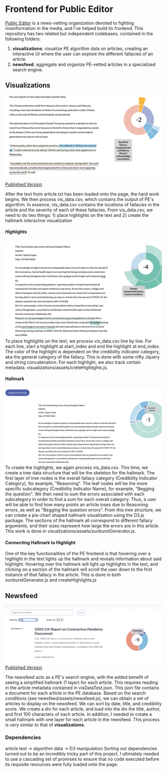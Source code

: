 # Frontend for Public Editor

[Public Editor](https://www.publiceditor.io/) is a news-vetting organization devoted to fighting misinformation in the media, and I've helped build its frontend. This repository has two related but independent codebases, contained in the following folders:
1. **visualizations**: visualize PE algorithm data on articles, creating an interactive UI where the user can explore the different fallacies of an article.
2. **newsfeed**: aggregate and organize PE-vetted articles in a specialized search engine.

## Visualizations
![Image of Visualization.html](readme_pictures/vis.png)

[Published Version](https://newsfeed.publiceditor.io/visualizations/47990959103662e94e796d979018922a/visualization.html)

After the text from article.txt has been loaded onto the page, the hard work begins. We then process vis_data.csv, which contains the output of PE's algorithm. In essence, vis_data.csv contains the locations of fallacies in the article and the severity of each of these fallacies. From vis_data.csv, we need to do two things: 1) place highlights on the text and 2) create the hallmark interactive visualization
##### Highlights
![Picture of highlights](readme_pictures/highlight.png)
To place highlights on the text, we process vis_data.csv line by line. For each line, start a highlight at start_index and end the highlight at end_index. The color of the highlight is dependent on the credibility indicator category, aka the general category of the fallacy. This is done with some nifty Jquery and string concatenation. For each highlight, we also track certain metadata.
visualizations/assets/creteHighlights.js.
#### Hallmark
![Picture of hallmark](readme_pictures/hallmark.png)
To create the highlights, we again process vis_data.csv. This time, we create a tree data structure that will be the skeleton for the hallmark. The first layer of tree nodes is the overall fallacy category (Credibility Indicator Category), for example, "Reasoning". The leaf nodes will be the more specific subcategory (Credibility Indicator Name), for example, "Begging the question". We then need to sum the errors associated with each subcategory in order to find a sum for each overall category. Thus, a user will be able to find how many points an article loses due to Reasoning errors, as well as "Begging the question errors". From this tree structure, we can create a pie-chart shaped hallmark visualization using the D3.js package. The sections of the hallmark all correspond to different fallacy arguments, and their sizes represent how large the errors are in this article. This work is done in visualizations/assets/sunburstGenerator.js.
#### Connecting Hallmark to Highlight
One of the key functionalities of the PE frontend is that hovering over a highlight in the text lights up the hallmark and reveals information about said highlight. Hovering over the hallmark will light up highlights in the text, and clicking on a section of the hallmark will scroll the user down to the first instance of that fallacy in the article. This is done in both sunburstGenerator.js and createHighlights.js

## Newsfeed
![Image of Newsfeed.html](readme_pictures/newsfeed.png)
[Published Version](https://www.publiceditor.io/newsfeed)

The newsfeed acts as a PE's search engine, with the added benefit of seeing a simplified hallmark (1 layer) for each article. This requires reading in the article metadata contained in visDataTest.json. This json file contains a document for each article in the PE database. Based on the search conditions (see newsfeed/assets/newsfeed.js), we can obtain a set of articles to display on the newsfeed. We can sort by date, title, and credibility score. We create a div for each article, and load into the div the title, author, and first 100 characters of each article. In addition, I needed to create a small hallmark with one layer for each article in the newsfeed. This process is very similar to that of **visualizations**.

### Dependencies
article text -> algorithm data -> D3 manipulation
Sorting out dependencies turned out to be an incredibly tricky part of this project. I ultimately needed to use a cascading set of promises to ensure that no code executed before its requisite resources were fully loaded onto the page.
